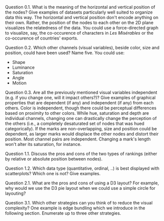 Question 0.1. What is the meaning of the horizontal and vertical position of the nodes? Give examples of datasets particularly well suited to organize data this way.
The horizontal and vertical position don't encode anything on their own. Rather, the position of the nodes to each other on the 2D plane visualizes the relatedness of the data. You could use a force-directed graph to visualize, say, the co-occurence of characters in _Les Misérables_ or the co-occurence of countries' exports.

Question 0.2. Which other channels (visual variables), beside color, size and position, could have been used? Name five.
You could use:
* Shape
* Luminance
* Saturation
* Angle
* Motion

Question 0.3. Are all the previously mentioned visual variables independent (e.g. if you change one, will it impact others?)? Give examples of graphical properties that are dependent (if any) and independent (if any) from each others.
Color is independent, though there could be perceptual differences based on proximity to other colors. While hue, saturation and depth are individual channels, changing one can drastically change the perception of the others (i.e., a completely desaturated set of nodes that was hued categorically). If the marks are non-overlapping, size and position could be dependent, as larger marks would displace the other nodes and distort their position. Most channel pairs are independent. Changing a mark's length won't alter its saturation, for instance.

Question 1.1. Discuss the pros and cons of the two types of rankings (either by relative or absolute position between nodes).

Question 1.2. Which data type (quantitative, ordinal, ..) is best displayed with scatterplots? Which one is not? Give examples.

Question 2.1. What are the pros and cons of using a D3 layout? For example, why would we use the D3 pie layout when we could use a simple circle for layouting?

Question 3.1. Which other strategies can you think of to reduce the visual complexity? One example is edge bundling which we introduce in the following section. Enumerate up to three other strategies.

